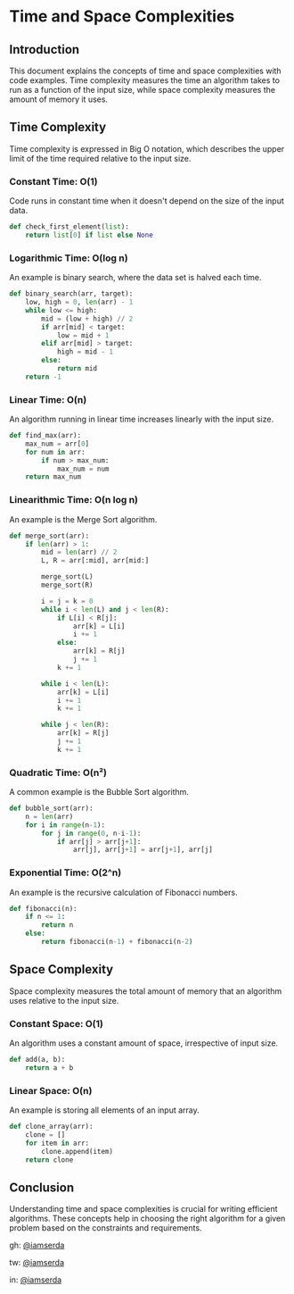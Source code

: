 # Time and Space Complexities

## Introduction

This document explains the concepts of time and space complexities with code examples. Time complexity measures the time an algorithm takes to run as a function of the input size, while space complexity measures the amount of memory it uses.

## Time Complexity

Time complexity is expressed in Big O notation, which describes the upper limit of the time required relative to the input size.

### Constant Time: O(1)

Code runs in constant time when it doesn't depend on the size of the input data.

```python
def check_first_element(list):
    return list[0] if list else None
```

### Logarithmic Time: O(log n)

An example is binary search, where the data set is halved each time.

```python
def binary_search(arr, target):
    low, high = 0, len(arr) - 1
    while low <= high:
        mid = (low + high) // 2
        if arr[mid] < target:
            low = mid + 1
        elif arr[mid] > target:
            high = mid - 1
        else:
            return mid
    return -1
```

### Linear Time: O(n)

An algorithm running in linear time increases linearly with the input size.

```python
def find_max(arr):
    max_num = arr[0]
    for num in arr:
        if num > max_num:
            max_num = num
    return max_num
```

### Linearithmic Time: O(n log n)

An example is the Merge Sort algorithm.

```python
def merge_sort(arr):
    if len(arr) > 1:
        mid = len(arr) // 2
        L, R = arr[:mid], arr[mid:]

        merge_sort(L)
        merge_sort(R)

        i = j = k = 0
        while i < len(L) and j < len(R):
            if L[i] < R[j]:
                arr[k] = L[i]
                i += 1
            else:
                arr[k] = R[j]
                j += 1
            k += 1

        while i < len(L):
            arr[k] = L[i]
            i += 1
            k += 1

        while j < len(R):
            arr[k] = R[j]
            j += 1
            k += 1
```

### Quadratic Time: O(n²)

A common example is the Bubble Sort algorithm.

```python
def bubble_sort(arr):
    n = len(arr)
    for i in range(n-1):
        for j in range(0, n-i-1):
            if arr[j] > arr[j+1]:
                arr[j], arr[j+1] = arr[j+1], arr[j]
```

### Exponential Time: O(2^n)

An example is the recursive calculation of Fibonacci numbers.

```python
def fibonacci(n):
    if n <= 1:
        return n
    else:
        return fibonacci(n-1) + fibonacci(n-2)
```

## Space Complexity

Space complexity measures the total amount of memory that an algorithm uses relative to the input size.

### Constant Space: O(1)

An algorithm uses a constant amount of space, irrespective of input size.

```python
def add(a, b):
    return a + b
```

### Linear Space: O(n)

An example is storing all elements of an input array.

```python
def clone_array(arr):
    clone = []
    for item in arr:
        clone.append(item)
    return clone
```

## Conclusion

Understanding time and space complexities is crucial for writing efficient algorithms. These concepts help in choosing the right algorithm for a given problem based on the constraints and requirements.

gh: [@iamserda](https://github.com/iamserda)

tw: [@iamserda](https://twitter.com/iamserda)

in: [@iamserda](https://linkedin.com/in/iamserda)